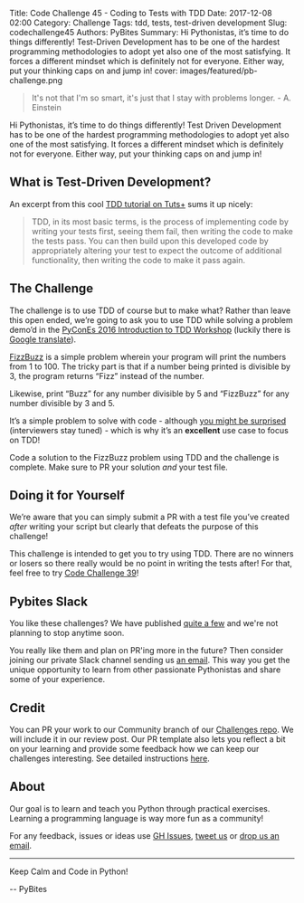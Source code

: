 Title: Code Challenge 45 - Coding to Tests with TDD
Date: 2017-12-08 02:00
Category: Challenge
Tags: tdd, tests, test-driven development
Slug: codechallenge45
Authors: PyBites
Summary: Hi Pythonistas, it’s time to do things differently! Test-Driven Development has to be one of the hardest programming methodologies to adopt yet also one of the most satisfying. It forces a different mindset which is definitely not for everyone. Either way, put your thinking caps on and jump in!
cover: images/featured/pb-challenge.png

> It's not that I'm so smart, it's just that I stay with problems longer. - A. Einstein

Hi Pythonistas, it’s time to do things differently! Test Driven Development has to be one of the hardest programming methodologies to adopt yet also one of the most satisfying. It forces a different mindset which is definitely not for everyone. Either way, put your thinking caps on and jump in!

## What is Test-Driven Development?

An excerpt from this cool [TDD tutorial on Tuts+](https://code.tutsplus.com/tutorials/beginning-test-driven-development-in-python--net-30137) sums it up nicely:

>TDD, in its most basic terms, is the process of implementing code by writing your tests first, seeing them fail, then writing the code to make the tests pass. You can then build upon this developed code by appropriately altering your test to expect the outcome of additional functionality, then writing the code to make it pass again.

## The Challenge

The challenge is to use TDD of course but to make what? Rather than leave this open ended, we’re going to ask you to use TDD while solving a problem demo’d in the [PyConEs 2016 Introduction to TDD Workshop](https://github.com/aleasoluciones/pycones2016) (luckily there is [Google translate](https://translate.googleusercontent.com/translate_c?depth=1&rurl=translate.google.com&sl=auto&sp=nmt4&tl=en&u=https://github.com/aleasoluciones/pycones2016&usg=ALkJrhi1AQ1pIyVxIIeAOIPfiRsco7o2cw)).

[FizzBuzz](https://en.wikipedia.org/wiki/Fizz_buzz) is a simple problem wherein your program will print the numbers from 1 to 100. The tricky part is that if a number being printed is divisible by 3, the program returns “Fizz” instead of the number.

Likewise, print “Buzz” for any number divisible by 5 and “FizzBuzz” for any number divisible by 3 and 5.

It’s a simple problem to solve with code - although [you might be surprised](https://blog.codinghorror.com/why-cant-programmers-program/) (interviewers stay tuned) - which is why it’s an **excellent** use case to focus on TDD!

Code a solution to the FizzBuzz problem using TDD and the challenge is complete. Make sure to PR your solution *and* your test file.

## Doing it for Yourself

We’re aware that you can simply submit a PR with a test file you’ve created *after* writing your script but clearly that defeats the purpose of this challenge!

This challenge is intended to get you to try using TDD. There are no winners or losers so there really would be no point in writing the tests after! For that, feel free to try [Code Challenge 39](https://pybit.es/codechallenge39.html)!


## Pybites Slack

You like these challenges? We have published [quite a few](https://github.com/pybites/challenges) and we're not planning to stop anytime soon.

You really like them and plan on PR'ing more in the future? Then consider joining our private Slack channel sending us [an email](mailto:pybitesblog@gmail.com). This way you get the unique opportunity to learn from other passionate Pythonistas and share some of your experience.

## Credit

You can PR your work to our Community branch of our [Challenges repo](https://github.com/pybites/challenges). We will include it in our review post. Our PR template also lets you reflect a bit on your learning and provide some feedback how we can keep our challenges interesting. See detailed instructions [here](https://github.com/pybites/challenges/blob/master/INSTALL.md).

## About

Our goal is to learn and teach you Python through practical exercises. Learning a programming language is way more fun as a community!

For any feedback, issues or ideas use [GH Issues](https://github.com/pybites/challenges/issues), [tweet us](https://twitter.com/pybites) or [drop us an email](mailto:pybitesblog@gmail.com).

---

Keep Calm and Code in Python!

-- PyBites
